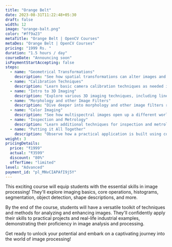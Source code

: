 ```yaml
---
title: "Orange Belt"
date: 2023-08-31T11:22:48+05:30
draft: false
width: 12
image: "orange-balt.png"
color: "#ff9a23"
metaTitle: "Orange Belt | OpenCV Courses"
metaDes: "Orange Belt | OpenCV Courses"
pricing: "1999 Rs. "
duration: "1.5 hours / day"
courseDate: "Announcing soon"
isPaymentStartAccepting: false
steps:
  - name: "Geometrical Transformations"
    description: "See how spatial transformations can alter images and how it relates to uses such as 3D imaging."
  - name: "Calibration Techniques"
    description: "Learn basic camera calibration techniques as needed in computer vision, ensuring accurate and reliable image analysis."
  - name: "Intro to 3D Imaging"
    description: "Explore various 3D imaging techniques, including line profile and stereoscopic imaging.  Uncover how methods are processed using conventional image processing tools."
  - name: "Morphology and other Image Filters"
    description: "Dive deeper into morphology and other image filters revealing additional shape processing and structural analysis."
  - name: "Color Imaging"
    description: "See how multispectral images open up a different world of applications while still using traditional image processing techniques learned earlier."
  - name: "Inspection and Metrology"
    description: "Learn additional techniques for inspection and metrology purposes, showcasing their significance across various applications."
  - name: "Putting it All Together"
    description: "Observe how a practical application is built using concepts learned from this course."
weight: 3
pricingDetails:
  price: "₹1999"
  actual: "₹3599"
  discount: "80%"
  offerTime: "limited"
level: "Advanced"
payment_id: "pl_MNvCIAPAfI9j5Y"
---
```


This exciting course will equip students with the essential skills
in image processing! They'll explore imaging basics, core
operations, histograms, segmentation, object detection, shape
descriptions, and more.

By the end of the course, students will have a versatile toolkit of
techniques and methods for analyzing and enhancing images. They'll
confidently apply their skills to practical projects and real-life
industrial examples, demonstrating their proficiency in image
analysis and processing.

Get ready to unlock your potential and embark on a captivating
journey into the world of image processing!
